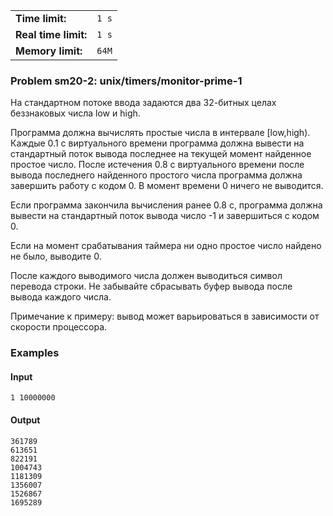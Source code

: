 |                      |       |
|----------------------|-------|
| **Time limit:**      | `1 s` |
| **Real time limit:** | `1 s` |
| **Memory limit:**    | `64M` |


### Problem sm20-2: unix/timers/monitor-prime-1

На стандартном потоке ввода задаются два 32-битных целах
беззнаковых числа low и high.

Программа должна вычислять простые числа в интервале [low,high).
Каждые 0.1 с виртуального времени программа должна вывести на
стандартный поток вывода последнее на текущей момент найденное
простое число. После истечения 0.8 с виртуального времени после
вывода последнего найденного простого числа программа должна
завершить работу с кодом 0. В момент времени 0 ничего не
выводится.

Если программа закончила вычисления ранее 0.8 c, программа должна
вывести на стандартный поток вывода число -1 и завершиться с
кодом 0.

Если на момент срабатывания таймера ни одно простое число найдено
не было, выводите 0.

После каждого выводимого числа должен выводиться символ перевода
строки. Не забывайте сбрасывать буфер вывода после вывода каждого
числа.

Примечание к примеру: вывод может варьироваться в зависимости от
скорости процессора.

### Examples

#### Input

    
    
    1 10000000

#### Output

    
    
    361789
    613651
    822191
    1004743
    1181309
    1356007
    1526867
    1695289


